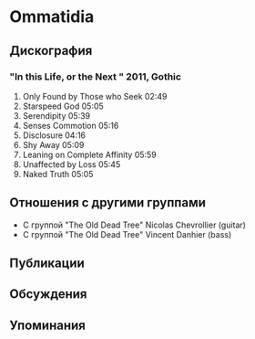 # Ommatidia



## Дискография

### "In this Life, or the Next " 2011, Gothic

1. Only Found by Those who Seek 02:49  
2. Starspeed God 05:05  
3. Serendipity 05:39  
4. Senses Commotion 05:16  
5. Disclosure 04:16  
6. Shy Away 05:09  
7. Leaning on Complete Affinity 05:59  
8. Unaffected by Loss 05:45  
9. Naked Truth 05:05 


## Отношения с другими группами

* C группой "The Old Dead Tree" Nicolas Chevrollier (guitar)
* C группой "The Old Dead Tree" Vincent Danhier (bass)

## Публикации


## Обсуждения


## Упоминания

